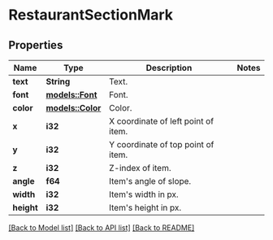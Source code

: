 # RestaurantSectionMark

## Properties

Name | Type | Description | Notes
------------ | ------------- | ------------- | -------------
**text** | **String** | Text. | 
**font** | [**models::Font**](Font.md) | Font. | 
**color** | [**models::Color**](Color.md) | Color. | 
**x** | **i32** | X coordinate of left point of item. | 
**y** | **i32** | Y coordinate of top point of item. | 
**z** | **i32** | Z-index of item. | 
**angle** | **f64** | Item's angle of slope. | 
**width** | **i32** | Item's width in px. | 
**height** | **i32** | Item's height in px. | 

[[Back to Model list]](../README.md#documentation-for-models) [[Back to API list]](../README.md#documentation-for-api-endpoints) [[Back to README]](../README.md)


